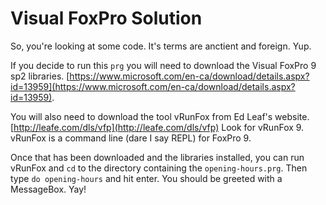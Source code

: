 # Visual FoxPro Solution

So, you're looking at some code. It's terms are anctient and foreign. Yup.

If you decide to run this `prg` you will need to download the Visual FoxPro 9 sp2 libraries. [https://www.microsoft.com/en-ca/download/details.aspx?id=13959](https://www.microsoft.com/en-ca/download/details.aspx?id=13959).

You will also need to download the tool vRunFox from Ed Leaf's website. [http://leafe.com/dls/vfp](http://leafe.com/dls/vfp) Look for vRunFox 9. vRunFox is a command line (dare I say REPL) for FoxPro 9.

Once that has been downloaded and the libraries installed, you can run vRunFox and `cd` to the directory containing the `opening-hours.prg`. Then type `do opening-hours` and hit enter. You should be greeted with a MessageBox. Yay!

